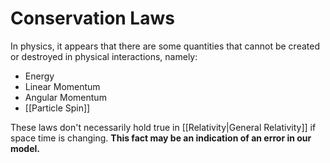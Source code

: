 # Conservation Laws
In physics, it appears that there are some quantities that cannot be created or destroyed in physical interactions, namely:

- Energy
- Linear Momentum
- Angular Momentum
- [[Particle Spin]]

These laws don't necessarily hold true in [[Relativity|General Relativity]] if space time is changing. **This fact may be an indication of an error in our model.**